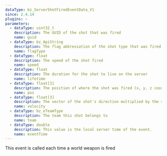 ```yaml
---
dataType: bz_ServerShotFiredEventData_V1
since: 2.4.14
plugins: ~
parameters:
  - dataType: uint32_t
    description: The GUID of the shot that was fired
    name: guid
  - dataType: bz_ApiString
    description: The flag abbreviation of the shot type that was fired
    name: flagType
  - dataType: float
    description: The speed of the shot fired
    name: speed
  - dataType: float
    description: The duration for the shot to live on the server
    name: lifetime
  - dataType: float[3]
    description: The position of where the shot was fired (x, y, z coordinates)
    name: pos
  - dataType: float[3]
    description: The vector of the shot's direction multiplied by the shot's speed
    name: velocity
  - dataType: bz_eTeamType
    description: The team this shot belongs to
    name: team
  - dataType: double
    description: This value is the local server time of the event.
    name: eventTime
---
```


This event is called each time a world weapon is fired
